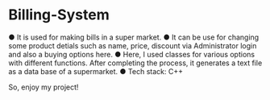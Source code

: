 # Billing-System
●	It is used for making bills in a super market.
●	It can be use for changing some product detials such as name, price, discount via Administrator login and also a buying options here.
●	Here, I used classes for various options with different functions. After completing the process, it generates a text file as a data base of a supermarket.
●	Tech stack: C++

So, enjoy my project!

